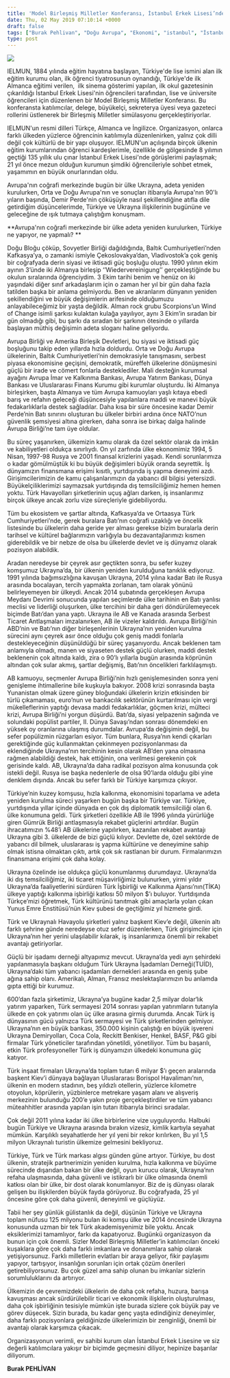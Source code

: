 ```yaml
---
title: 'Model Birleşmiş Milletler Konferansı, İstanbul Erkek Lisesi’nde gerçekleşti'
date: Thu, 02 May 2019 07:10:14 +0000
draft: false
tags: ["Burak Pehlivan", "Doğu Avrupa", "Ekonomi", "istanbul", "İstanbul Erkek Lisesi", "Ukrayna", "Ukrayna", "Uluslarası İlişkiler"]
type: post
---
```


![](http://burakpehlivan.org/wp-content/uploads/2019/05/bp-1024x591.png)

IELMUN, 1884 yılında eğitim hayatına başlayan, Türkiye'de lise ismini alan ilk eğitim kurumu olan, ilk öğrenci tiyatrosunun oynandığı, Türkiye'de ilk Almanca eğitimi verilen,  ilk sinema gösterimi yapılan, ilk okul gazetesinin çıkarıldığı İstanbul Erkek Lisesi'nin öğrencileri tarafından, lise ve üniversite öğrencileri için düzenlenen bir Model Birleşmiş Milletler Konferansı. Bu konferansta katılımcılar, delege, büyükelçi, sekreterya üyesi veya gazeteci rollerini üstlenerek bir Birleşmiş Milletler simülasyonu gerçekleştiriyorlar.


IELMUN'un resmi dilleri Türkçe, Almanca ve İngilizce. Organizasyon, onlarca farklı ülkeden yüzlerce öğrencinin katılımıyla düzenlenirken, yalnız çok dilli değil çok kültürlü de bir yapı oluşuyor. IELMUN'un açılışında birçok ülkenin eğitim kurumlarından öğrenci kardeşlerimle, özellikle de gölgesinde 8 yılımın geçtiği 135 yıllık ulu çınar İstanbul Erkek Lisesi'nde görüşlerimi paylaşmak; 21 yıl önce mezun olduğun kurumun şimdiki öğrencileriyle sohbet etmek, yaşamımın en büyük onurlarından oldu.


Avrupa'nın coğrafi merkezinde bugün bir ülke Ukrayna, adeta yeniden kurulurken, Orta ve Doğu Avrupa'nın ve sonuçları itibarıyla Avrupa'nın 90'lı yıların başında, Demir Perde'nin çöküşüyle nasıl şekillendiğine atıfla dile getirdiğim düşüncelerimde, Türkiye ve Ukrayna ilişkilerinin bugününe ve geleceğine de ışık tutmaya çalıştığım konuşmam.

**Avrupa'nın coğrafi merkezinde bir ülke adeta yeniden kurulurken, Türkiye ne yapıyor, ne yapmalı? **

Doğu Bloğu çöküp, Sovyetler Birliği dağıldığında, Baltık Cumhuriyetleri’nden Kafkasya’ya, o zamanki ismiyle Çekoslovakya’dan, Vladivostok’a çok geniş bir coğrafyada derin siyasi ve iktisadi güç boşluğu oluştu. 1990 yılının ekim ayının 3’ünde iki Almanya birleşip ‘’Wiedervereinigung’’ gerçekleştiğinde bu okulun sıralarında öğrenciydim. 3 Ekim tarihi benim ve henüz on iki yaşındaki diğer sınıf arkadaşlarım için o zaman her yıl bir gün daha fazla tatilden başka bir anlama gelmiyordu. Ben ve akranlarım dünyanın yeniden şekillendiğini ve büyük değişimlerin arifesinde olduğumuzu anlayabileceğimiz bir yaşta değildik. Alman rock grubu Scorpions’un Wind of Change isimli şarkısı kulaktan kulağa yayılıyor, aynı 3 Ekim’in sıradan bir gün olmadığı gibi, bu şarkı da sıradan bir şarkının ötesinde o yıllarda başlayan müthiş değişimin adeta sloganı haline geliyordu.

Avrupa Birliği ve Amerika Birleşik Devletleri, bu siyasi ve iktisadi güç boşluğunu takip eden yıllarda hızla doldurdu. Orta ve Doğu Avrupa ülkelerinin, Baltık Cumhuriyetleri’nin demokrasiyle tanışmasını, serbest piyasa ekonomisine geçişini, demokratik, müreffeh ülkelerine dönüşmesini güçlü bir irade ve cömert fonlarla desteklediler. Mali desteğin kurumsal ayağını Avrupa İmar ve Kalkınma Bankası, Avrupa Yatırım Bankası, Dünya Bankası ve Uluslararası Finans Kurumu gibi kurumlar oluşturdu. İki Almanya birleşirken, başta Almanya ve tüm Avrupa kamuoyları yaşlı kıtaya ebedi barış ve refahın geleceği düşüncesiyle yapılanlara maddi ve manevi büyük fedakarlıklarla destek sağladılar. Daha kısa bir süre öncesine kadar Demir Perde’nin Batı sınırını oluşturan bu ülkeler birbiri ardına önce NATO’nun güvenlik şemsiyesi altına girerken, daha sonra ise birkaç dalga halinde Avrupa Birliği’ne tam üye oldular.

Bu süreç yaşanırken, ülkemizin kamu olarak da özel sektör olarak da imkân ve kabiliyetleri oldukça sınırlıydı. On yıl zarfında ülke ekonomimiz 1994, 5 Nisan, 1997-98 Rusya ve 2001 finansal krizlerini yaşadı. Kendi sorunlarımıza o kadar gömülmüştük ki bu büyük değişimleri büyük oranda seyrettik. İş dünyamızın finansmana erişimi kısıtlı, yurtdışında iş yapma deneyimi azdı. Girişimcilerimizin de kamu çalışanlarımızın da yabancı dil bilgisi yetersizdi. Büyükelçiliklerimizi saymazsak yurtdışında dış temsilciliğimiz hemen hemen yoktu. Türk Havayolları şirketlerinin uçuş ağları darken, iş insanlarımız birçok ülkeye ancak zorlu vize süreçleriyle gidebiliyordu.

Tüm bu ekosistem ve şartlar altında, Kafkasya’da ve Ortaasya Türk Cumhuriyetleri’nde, gerek buralara Batı’nın coğrafi uzaklığı ve öncelik listesinde bu ülkelerin daha geride yer alması gerekse bizim buralarla derin tarihsel ve kültürel bağlarımızın varlığıyla bu dezavantajlarımızı kısmen giderebildik ve bir nebze de olsa bu ülkelerde devlet ve iş dünyamız olarak pozisyon alabildik.

Aradan neredeyse bir çeyrek asır geçtikten sonra, bu sefer kuzey komşumuz Ukrayna’da, bir ülkenin yeniden kurulduğuna tanıklık ediyoruz. 1991 yılında bağımsızlığına kavuşan Ukrayna, 2014 yılına kadar Batı ile Rusya arasında bocalayan, tercih yapmakta zorlanan, tam olarak yönünü belirleyemeyen bir ülkeydi. Ancak 2014 şubatında gerçekleşen Avrupa Meydanı Devrimi sonucunda yapılan seçimlerde ülke tarihinin en Batı yanlısı meclisi ve liderliği oluşurken, ülke tercihini bir daha geri döndürülemeyecek biçimde Batı’dan yana yaptı. Ukrayna ile AB ve Kanada arasında Serbest Ticaret Antlaşmaları imzalanırken, AB ile vizeler kaldırıldı. Avrupa Birliği’nin ABD’nin ve Batı’nın diğer birleşenlerinin Ukrayna’nın yeniden kurulma sürecini aynı çeyrek asır önce olduğu çok geniş maddi fonlarla destekleyeceğinin düşünüldüğü bir süreç yaşanıyordu. Ancak beklenen tam anlamıyla olmadı, manen ve siyaseten destek güçlü olurken, maddi destek beklenenin çok altında kaldı, zira o 90’lı yıllarla bugün arasında köprünün altından çok sular akmış, şartlar değişmiş, Batı’nın öncelikleri farklılaşmıştı.

AB kamuoyu, seçmenler Avrupa Birliği’nin hızlı genişlemesinden sonra yeni genişleme ihtimallerine bile kuşkuyla bakıyor. 2008 krizi sonrasında başta Yunanistan olmak üzere güney bloğundaki ülkelerin krizin etkisinden bir türlü çıkamaması, euro’nun ve bankacılık sektörünün kurtarılması için vergi mükelleflerinin yaptığı devasa maddi fedakarlıklar, göçmen krizi, mülteci krizi, Avrupa Birliği’ni yorgun düşürdü. Batı’da, siyasi yelpazenin sağında ve solundaki popülist partiler, II. Dünya Savaşı’ndan sonrası dönemdeki en yüksek oy oranlarına ulaşmış durumdalar. Avrupa’da değişimin değil, bu sefer popülizmin rüzgarları esiyor. Tüm bunlara, Rusya’nın kendi çıkarları gerektiğinde güç kullanmaktan çekinmeyen pozisyonlanması da eklendiğinde Ukrayna’nın tercihinin kesin olarak AB’den yana olmasına rağmen alabildiği destek, hak ettiğinin, ona verilmesi gerekenin çok gerisinde kaldı. AB, Ukrayna’da daha radikal pozisyon alma konusunda çok istekli değil. Rusya ise başka nedenlerle de olsa 90’larda olduğu gibi yine denklem dışında. Ancak bu sefer farklı bir Türkiye karşımıza çıkıyor.

Türkiye’nin kuzey komşusu, hızla kalkınma, ekonomisini toparlama ve adeta yeniden kurulma süreci yaşarken bugün başka bir Türkiye var. Türkiye, yurtdışında yıllar içinde dünyada en çok dış diplomatik temsilciliği olan 6. ülke konumuna geldi. Türk şirketleri özellikle AB ile 1996 yılında yürürlüğe giren Gümrük Birliği antlaşmasıyla rekabet güçlerini artırdılar. Bugün ihracatımızın %48’i AB ülkelerine yapılırken, kazanılan rekabet avantajı Ukrayna gibi 3. ülkelerde de bizi güçlü kılıyor. Devlette de, özel sektörde de yabancı dil bilmek, uluslararası iş yapma kültürüne ve deneyimine sahip olmak istisna olmaktan çıktı, artık çok sık rastlanan bir durum. Firmalarımızın finansmana erişimi çok daha kolay.

Ukrayna özelinde ise oldukça güçlü konumlanmış durumdayız. Ukrayna’da iki dış temsilciliğimiz, iki ticaret müşavirliğimiz bulunurken, yirmi yıldır Ukrayna’da faaliyetlerini sürdüren Türk İşbirliği ve Kalkınma Ajansı’nın(TİKA) ülkeye yaptığı kalkınma işbirliği katkısı 50 milyon $’ı buluyor. Yurtdışında Türkçe’mizi öğretmek, Türk kültürünü tanıtmak gibi amaçlarla yolan çıkan Yunus Emre Enstitüsü’nün Kiev şubesi de geçtiğimiz yıl hizmete girdi.

Türk ve Ukraynalı Havayolu şirketleri yalnız başkent Kiev’e değil, ülkenin altı farklı şehrine günde neredeyse otuz sefer düzenlerken, Türk girişimciler için Ukrayna’nın her yerini ulaşılabilir kılarak, iş insanlarımıza önemli bir rekabet avantajı getiriyorlar.

Güçlü bir işadamı derneği altyapımız mevcut. Ukrayna’da yedi ayrı şehirdeki yapılanmasıyla başkanı olduğum Türk Ukrayna İşadamları Derneği(TUİD), Ukrayna’daki tüm yabancı işadamları dernekleri arasında en geniş şube ağına sahip olanı. Amerikalı, Alman, Fransız meslektaşlarımızın bu anlamda gıpta ettiği bir kurumuz.

600’dan fazla şirketimiz, Ukrayna’ya bugüne kadar 2,5 milyar dolar‘lık yatırım yaparken, Türk sermayesi 2014 sonrası yapılan yatırımların tutarıyla ülkede en çok yatırımı olan üç ülke arasına girmiş durumda. Ancak Türk iş dünyasının gücü yalnızca Türk sermayesi ve Türk şirketlerinden gelmiyor. Ukrayna’nın en büyük bankası, 350.000 kişinin çalıştığı en büyük işvereni Ukrayna Demiryolları, Coca Cola, Reckitt Benkiser, Henkel, BASF, P&G gibi firmalar Türk yöneticiler tarafından yönetildi, yönetiliyor. Tüm bu başarılı, etkin Türk profesyoneller Türk iş dünyamızın ülkedeki konumuna güç katıyor.

Türk inşaat firmaları Ukrayna’da toplam tutarı 6 milyar $’ı geçen aralarında başkent Kiev’i dünyaya bağlayan Uluslararası Borispol Havalimanı’nın, ülkenin en modern stadının, beş yıldızlı otellerin, yüzlerce kilometre otoyolun, köprülerin, yüzbinlerce metrekare yaşam alanı ve alışveriş merkezinin bulunduğu 200’e yakın proje gerçekleştirdiler ve tüm yabancı müteahhitler arasında yapılan işin tutarı itibarıyla birinci sıradalar.

Çok değil 2011 yılına kadar iki ülke birbirlerine vize uyguluyordu. Halbuki bugün Türkiye ve Ukrayna arasında bırakın vizesiz, kimlik kartıyla seyahat mümkün. Karşılıklı seyahatlerde her yıl yeni bir rekor kırılırken, Bu yıl 1,5 milyon Ukraynalı turistin ülkemize gelmesini bekliyoruz.

Türkiye, Türk ve Türk markası algısı günden güne artıyor. Türkiye, bu dost ülkenin, stratejik partnerimizin yeniden kurulma, hızla kalkınma ve büyüme sürecinde dışarıdan bakan bir ülke değil, oyun kurucu olarak, Ukrayna’nın refaha ulaşmasında, daha güvenli ve istikrarlı bir ülke olmasında önemli katkısı olan bir ülke, bir dost olarak konumlanıyor. Biz de iş dünyası olarak gelişen bu ilişkilerden büyük fayda görüyoruz. Bu coğrafyada, 25 yıl öncesine göre çok daha güvenli, deneyimli ve güçlüyüz.

Tabii her şey günlük gülistanlık da değil, düşünün Türkiye ve Ukrayna toplam nüfusu 125 milyonu bulan iki komşu ülke ve 2014 öncesinde Ukrayna konusunda uzman bir tek Türk akademisyenimiz bile yoktu. Ancak eksiklerimizi tamamlıyor, farkı da kapatıyoruz. Bugünkü organizasyon da bunun için çok önemli. Sizler Model Birleşmiş Milletler’in katılımcıları önceki kuşaklara göre çok daha farklı imkanlara ve donanımlara sahip olarak yetişiyorsunuz. Farklı milletlerin evlatları bir araya geliyor, fikir paylaşımı yapıyor, tartışıyor, insanlığın sorunları için ortak çözüm önerileri getirebiliyorsunuz. Bu çok güzel ama sahip olunan bu imkanlar sizlerin sorumluluklarını da artırıyor.

Ülkemizin de çevremizdeki ülkelerin de daha çok refaha, huzura, barışa kavuşması ancak sürdürülebilir ticari ve ekonomik ilişkilerin oluşturulması, daha çok işbirliğinin tesisiyle mümkün işte burada sizlere çok büyük pay ve görev düşecek. Sizin burada, bu kadar genç yaşta edindiğiniz deneyimler, daha farklı pozisyonlara geldiğinizde ülkelerimizin bir zenginliği, önemli bir avantajı olarak karşımıza çıkacak.

Organizasyonun verimli, ev sahibi kurum olan İstanbul Erkek Lisesine ve siz değerli katılımcılara yakışır bir biçimde geçmesini diliyor, hepinize başarılar diliyorum.

**Burak PEHLİVAN**